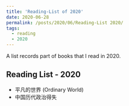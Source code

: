 ```yaml
---
title: 'Reading-List of 2020'
date: 2020-06-28
permalink: /posts/2020/06/Reading-List 2020/
tags:
  - reading
  - 2020
---
```


A list records part of books that I read in 2020.

## Reading List - 2020

- 平凡的世界 (Ordinary World)
- 中国历代政治得失